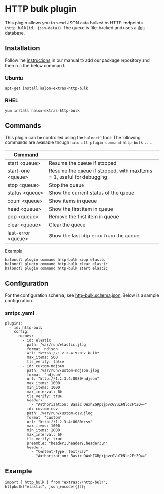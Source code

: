 # HTTP bulk plugin

This plugin allows you to send JSON data bulked to HTTP endpoints (```http_bulk(id, json-data)```). The queue is file-backed and uses a [jlog](https://github.com/omniti-labs/jlog) database.

## Installation

Follow the [instructions](https://docs.halon.io/manual/comp_install.html#installation) in our manual to add our package repository and then run the below command.

### Ubuntu

```
apt-get install halon-extras-http-bulk
```

### RHEL

```
yum install halon-extras-http-bulk
```

## Commands

This plugin can be controlled using the ``halonctl`` tool. The following commands are available though ``halonctl plugin command http-bulk ...``.

| Command | |
|------|------|
| start \<queue> | Resume the queue if stopped |
| start-one \<queue> | Resume the queue if stopped, with maxItems = 1, useful for debugging |
| stop \<queue> | Stop the queue |
| status \<queue> | Show the current status of the queue |
| count \<queue> | Show items in queue |
| head \<queue> | Show the first item in queue |
| pop \<queue> | Remove the first item in queue |
| clear \<queue> | Clear the queue |
| last-error \<queue> | Show the last http error from the queue |

Example 

```
halonctl plugin command http-bulk stop elastic 
halonctl plugin command http-bulk clear elastic 
halonctl plugin command http-bulk start elastic 
```

## Configuration

For the configuration schema, see [http-bulk.schema.json](http-bulk.schema.json). Below is a sample configuration.

### smtpd.yaml

```
plugins:
  - id: http-bulk
    config:
      queues:
        - id: elastic
          path: /var/run/elastic.jlog
          format: ndjson
          url: "https://1.2.3.4:9200/_bulk"
          max_items: 500
          tls_verify: false
        - id: custom-ndjson
          path: /var/run/custom-ndjson.jlog
          format: "ndjson"
          url: "http://1.2.3.4:8080/ndjson"
          max_items: 1000
          min_items: 1000
          max_interval: 60
          tls_verify: true
          headers:
            - "Authorization: Basic QWxhZGRpbjpvcGVuIHNlc2FtZQ=="
        - id: custom-csv
          path: /var/run/custom-csv.jlog
          format: "custom"
          url: "http://1.2.3.4:8080/csv"
          max_items: 1000
          min_items: 1000
          max_interval: 60
          tls_verify: true
          preamble: "header1,header2,header3\n"
          headers:
            - "Content-Type: text/csv"
            - "Authorization: Basic QWxhZGRpbjpvcGVuIHNlc2FtZQ=="
```

## Example

```
import { http_bulk } from "extras://http-bulk";
httpbulk("elastic", json_encode({}));
```